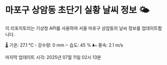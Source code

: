 
# 마포구 상암동 초단기 실황 날씨 정보 🌤️

이 리포지토리는 기상청 API를 사용하여 서울 마포구 상암동의 날씨 정보를 업데이트합니다. 

🌡️ 기온: 27.1 ℃
💧 강수량: 0 mm
💦 습도: 45 %
🌬️ 풍속: 2.1 m/s

마지막 업데이트 시각: 2025년 07월 11일 02시 13분    
